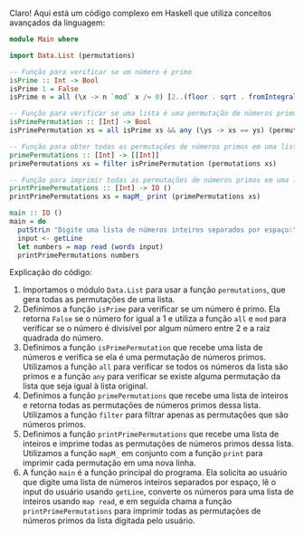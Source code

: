 Claro! Aqui está um código complexo em Haskell que utiliza conceitos avançados da linguagem:

```haskell
module Main where

import Data.List (permutations)

-- Função para verificar se um número é primo
isPrime :: Int -> Bool
isPrime 1 = False
isPrime n = all (\x -> n `mod` x /= 0) [2..(floor . sqrt . fromIntegral) n]

-- Função para verificar se uma lista é uma permutação de números primos
isPrimePermutation :: [Int] -> Bool
isPrimePermutation xs = all isPrime xs && any (\ys -> xs == ys) (permutations xs)

-- Função para obter todas as permutações de números primos em uma lista de inteiros
primePermutations :: [Int] -> [[Int]]
primePermutations xs = filter isPrimePermutation (permutations xs)

-- Função para imprimir todas as permutações de números primos em uma lista de inteiros
printPrimePermutations :: [Int] -> IO ()
printPrimePermutations xs = mapM_ print (primePermutations xs)

main :: IO ()
main = do
  putStrLn "Digite uma lista de números inteiros separados por espaço:"
  input <- getLine
  let numbers = map read (words input)
  printPrimePermutations numbers
```

Explicação do código:

1. Importamos o módulo `Data.List` para usar a função `permutations`, que gera todas as permutações de uma lista.
2. Definimos a função `isPrime` para verificar se um número é primo. Ela retorna `False` se o número for igual a 1 e utiliza a função `all` e `mod` para verificar se o número é divisível por algum número entre 2 e a raiz quadrada do número.
3. Definimos a função `isPrimePermutation` que recebe uma lista de números e verifica se ela é uma permutação de números primos. Utilizamos a função `all` para verificar se todos os números da lista são primos e a função `any` para verificar se existe alguma permutação da lista que seja igual à lista original.
4. Definimos a função `primePermutations` que recebe uma lista de inteiros e retorna todas as permutações de números primos dessa lista. Utilizamos a função `filter` para filtrar apenas as permutações que são números primos.
5. Definimos a função `printPrimePermutations` que recebe uma lista de inteiros e imprime todas as permutações de números primos dessa lista. Utilizamos a função `mapM_` em conjunto com a função `print` para imprimir cada permutação em uma nova linha.
6. A função `main` é a função principal do programa. Ela solicita ao usuário que digite uma lista de números inteiros separados por espaço, lê o input do usuário usando `getLine`, converte os números para uma lista de inteiros usando `map read`, e em seguida chama a função `printPrimePermutations` para imprimir todas as permutações de números primos da lista digitada pelo usuário.